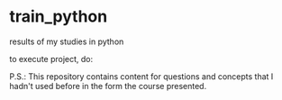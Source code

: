 # train_python
results of my studies in python

to execute project, do:

P.S.: This repository contains content for questions and concepts that I hadn't used before in the form the course presented.
